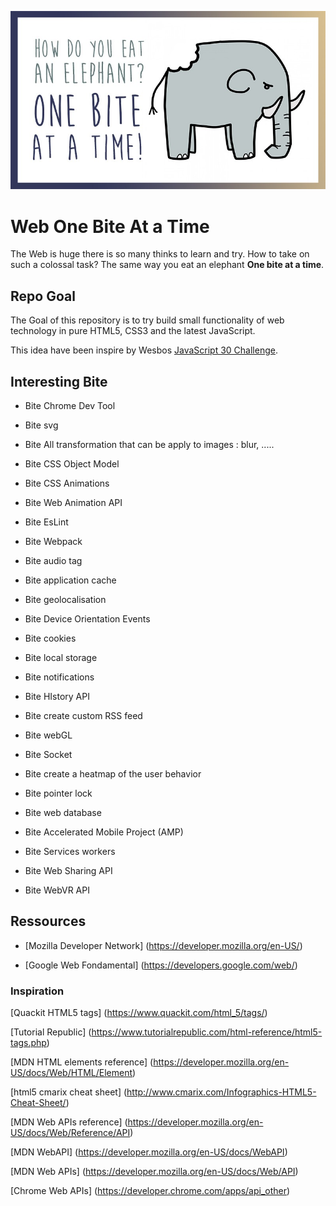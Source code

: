 ![elephant](eat_an_elephant.jpg)

# Web One Bite At a Time

The Web is huge there is so many thinks to learn and try.
How to take on such a colossal task? The same way you eat an elephant **One bite at a time**.

## Repo Goal

The Goal of this repository is to try build small functionality of web technology in pure HTML5, CSS3 and the latest JavaScript.

This idea have been inspire by Wesbos
[JavaScript 30 Challenge](https://javascript30.com/).

## Interesting Bite

* Bite Chrome Dev Tool

* Bite svg

* Bite All transformation that can be apply to images : blur, .....

* Bite CSS Object Model

* Bite CSS Animations

* Bite Web Animation API

* Bite EsLint

* Bite Webpack

* Bite audio tag

* Bite application cache

* Bite geolocalisation

* Bite Device Orientation Events

* Bite cookies

* Bite local storage

* Bite notifications

* Bite HIstory API

* Bite create custom RSS feed

* Bite webGL

* Bite Socket

* Bite create a heatmap of the user behavior

* Bite pointer lock

* Bite web database

* Bite Accelerated Mobile Project (AMP)

* Bite Services workers

* Bite Web Sharing API

* Bite WebVR API

## Ressources

* [Mozilla Developer Network] (<https://developer.mozilla.org/en-US/>)

* [Google Web Fondamental] (<https://developers.google.com/web/>)

### Inspiration

  [Quackit HTML5 tags] (<https://www.quackit.com/html_5/tags/>)

  [Tutorial Republic] (<https://www.tutorialrepublic.com/html-reference/html5-tags.php>)

  [MDN HTML elements reference] (<https://developer.mozilla.org/en-US/docs/Web/HTML/Element>)

  [html5 cmarix cheat sheet] (<http://www.cmarix.com/Infographics-HTML5-Cheat-Sheet/>)

  [MDN Web APIs reference] (<https://developer.mozilla.org/en-US/docs/Web/Reference/API>)

  [MDN WebAPI] (<https://developer.mozilla.org/en-US/docs/WebAPI>)

  [MDN Web APIs] (<https://developer.mozilla.org/en-US/docs/Web/API>)

  [Chrome Web APIs] (<https://developer.chrome.com/apps/api_other>)
